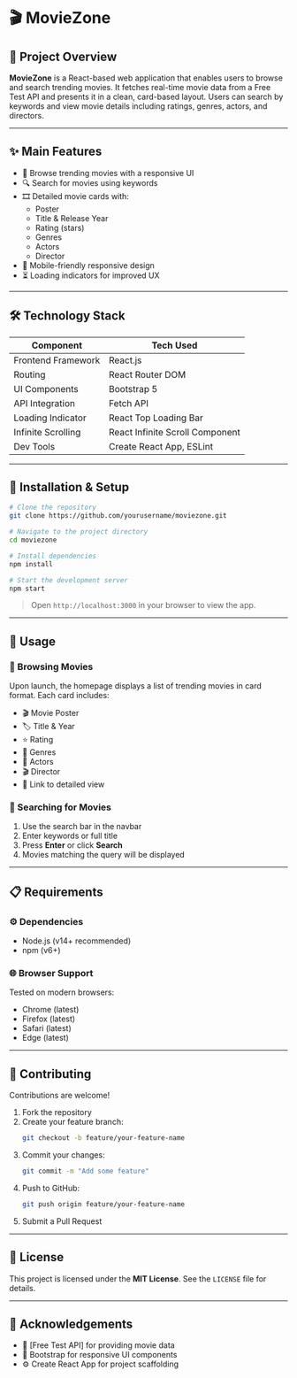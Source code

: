 
# 🎬 MovieZone

## 📌 Project Overview
**MovieZone** is a React-based web application that enables users to browse and search trending movies. It fetches real-time movie data from a Free Test API and presents it in a clean, card-based layout. Users can search by keywords and view movie details including ratings, genres, actors, and directors.

---

## ✨ Main Features
- 🧭 Browse trending movies with a responsive UI
- 🔍 Search for movies using keywords
- 🎞️ Detailed movie cards with:
  - Poster
  - Title & Release Year
  - Rating (stars)
  - Genres
  - Actors
  - Director
- 📱 Mobile-friendly responsive design
- ⏳ Loading indicators for improved UX

---

## 🛠️ Technology Stack

| Component            | Tech Used                      |
|----------------------|--------------------------------|
| Frontend Framework   | React.js                       |
| Routing              | React Router DOM               |
| UI Components        | Bootstrap 5                    |
| API Integration      | Fetch API                      |
| Loading Indicator    | React Top Loading Bar          |
| Infinite Scrolling   | React Infinite Scroll Component|
| Dev Tools            | Create React App, ESLint       |

---

## 🚀 Installation & Setup

```bash
# Clone the repository
git clone https://github.com/yourusername/moviezone.git

# Navigate to the project directory
cd moviezone

# Install dependencies
npm install

# Start the development server
npm start
```

> Open `http://localhost:3000` in your browser to view the app.

---

## 🔧 Usage

### 🎥 Browsing Movies
Upon launch, the homepage displays a list of trending movies in card format. Each card includes:
- 🎬 Movie Poster
- 🏷️ Title & Year
- ⭐ Rating
- 🧩 Genres
- 👤 Actors
- 🎬 Director
- 🔗 Link to detailed view

### 🔎 Searching for Movies
1. Use the search bar in the navbar
2. Enter keywords or full title
3. Press **Enter** or click **Search**
4. Movies matching the query will be displayed

---

## 📋 Requirements

### ⚙️ Dependencies
- Node.js (v14+ recommended)
- npm (v6+)

### 🌐 Browser Support
Tested on modern browsers:
- Chrome (latest)
- Firefox (latest)
- Safari (latest)
- Edge (latest)

---

## 🤝 Contributing

Contributions are welcome!

1. Fork the repository  
2. Create your feature branch:
   ```bash
   git checkout -b feature/your-feature-name
   ```
3. Commit your changes:
   ```bash
   git commit -m "Add some feature"
   ```
4. Push to GitHub:
   ```bash
   git push origin feature/your-feature-name
   ```
5. Submit a Pull Request

---

## 📜 License

This project is licensed under the **MIT License**. See the `LICENSE` file for details.

---

## 🙏 Acknowledgements
- 🎥 [Free Test API] for providing movie data  
- 🧱 Bootstrap for responsive UI components  
- ⚙️ Create React App for project scaffolding  